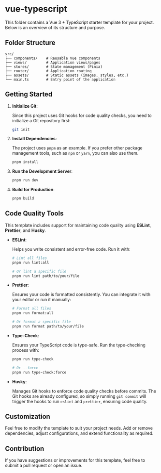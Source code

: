 # vue-typescript

This folder contains a Vue 3 + TypeScript starter template for your project. Below is an overview of its structure and purpose.

## Folder Structure

```
src/
├── components/    # Reusable Vue components
├── views/         # Application views/pages
├── stores/        # State management (Pinia)
├── router/        # Application routing
├── assets/        # Static assets (images, styles, etc.)
└── main.ts        # Entry point of the application
```

## Getting Started

1. **Initialize Git**:

   Since this project uses Git hooks for code quality checks, you need to initialize a Git repository first:

   ```bash
   git init
   ```

2. **Install Dependencies**:

   The project uses `pnpm` as an example. If you prefer other package management tools, such as `npm` or `yarn`, you can also use them.

   ```bash
   pnpm install
   ```

3. **Run the Development Server**:

   ```bash
   pnpm run dev
   ```

4. **Build for Production**:

   ```bash
   pnpm build
   ```

## Code Quality Tools

This template includes support for maintaining code quality using **ESLint**, **Prettier**, and **Husky**.

- **ESLint**:

  Helps you write consistent and error-free code. Run it with:

  ```bash
  # Lint all files
  pnpm run lint:all

  # Or lint a specific file
  pnpm run lint path/to/your/file
  ```

- **Prettier**:

  Ensures your code is formatted consistently. You can integrate it with your editor or run it manually:

  ```bash
  # Format all files
  pnpm run format:all

  # Or format a specific file
  pnpm run format path/to/your/file
  ```

- **Type-Check**:

  Ensures your TypeScript code is type-safe. Run the type-checking process with:

  ```bash
  pnpm run type-check

  # Or --force
  pnpm run type-check:force
  ```

- **Husky**:

  Manages Git hooks to enforce code quality checks before commits. The Git hooks are already configured, so simply running `git commit` will trigger the hooks to run `eslint` and `prettier`, ensuring code quality.

## Customization

Feel free to modify the template to suit your project needs. Add or remove dependencies, adjust configurations, and extend functionality as required.

## Contribution

If you have suggestions or improvements for this template, feel free to submit a pull request or open an issue.
